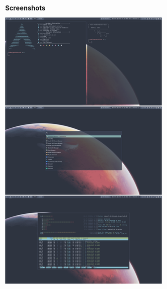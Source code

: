 ## Screenshots

![](https://raw.githubusercontent.com/remfly/dotfiles/master/.screenshots/01.png)
![](https://raw.githubusercontent.com/remfly/dotfiles/master/.screenshots/02.png)
![](https://raw.githubusercontent.com/remfly/dotfiles/master/.screenshots/03.png)
